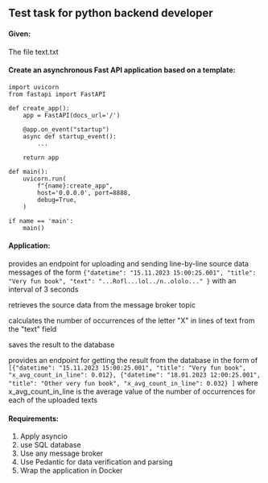 ## Test task for python backend developer

#### Given:
The file text.txt

#### Create an asynchronous Fast API application based on a template:

```
import uvicorn
from fastapi import FastAPI

def create_app():
    app = FastAPI(docs_url='/')

    @app.on_event("startup")
    async def startup_event():
        ...

    return app

def main():
    uvicorn.run(
        f"{name}:create_app",
        host='0.0.0.0', port=8888,
        debug=True,
    )

if name == 'main':
    main()
```

#### Application:

provides an endpoint for uploading and sending line-by-line source data messages of the form ``` {"datetime": "15.11.2023 15:00:25.001", "title": "Very fun book", "text": "...Rofl...lol../n..ololo..." } ``` with an interval of 3 seconds

retrieves the source data from the message broker topic

calculates the number of occurrences of the letter "X" in lines of text from the "text" field

saves the result to the database

provides an endpoint for getting the result from the database in the form of ``` [{"datetime": "15.11.2023 15:00:25.001", "title": "Very fun book", "x_avg_count_in_line": 0.012}, {"datetime": "18.01.2023 12:00:25.001", "title": "Other very fun book", "x_avg_count_in_line": 0.032} ] ``` where x_avg_count_in_line is the average value of the number of occurrences for each of the uploaded texts

#### Requirements:

1. Apply asyncio
2. use SQL database
3. Use any message broker
4. Use Pedantic for data verification and parsing
5. Wrap the application in Docker
